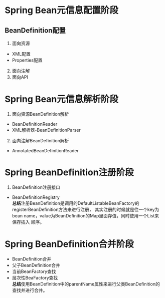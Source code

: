 # Spring Bean元信息配置阶段
## BeanDefinition配置
1. 面向资源
+ XML配置
+ Properties配置
2. 面向注解
3. 面向API

# Spring Bean元信息解析阶段
1. 面向资源BeanDefinition解析
+ BeanDefinitionReader
+ XML解析器-BeanDefinitionParser
2. 面向注解BeanDefinition解析
+ AnnotatedBeanDefinitionReader

# Spring BeanDefinition注册阶段
1. BeanDefinition注册接口
+ BeanDefinitionRegistry<br/>
**总结**注册BeanDefinition是调用的DefaultListableBeanFactory的registerBeanDefinition方法来进行注册，
其实注册的时候就是往一个key为bean name，value为BeanDefinition的Map里面存值，同时使用一个List来保存插入
顺序。

# Spring BeanDefinition合并阶段
+ BeanDefinition合并
+ 父子BeanDefinition合并
+ 当前BeanFactory查找
+ 层次性BeaFactory查找<br/>
**总结**使用BeanDefinition中的parentName属性来进行父类BeanDefinition的查找并进行合并。

